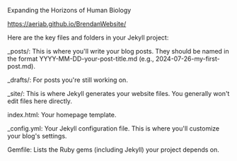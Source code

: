 Expanding the Horizons of Human Biology

https://aeriab.github.io/BrendanWebsite/

Here are the key files and folders in your Jekyll project:

  _posts/: This is where you'll write your blog posts. They should be named in the format YYYY-MM-DD-your-post-title.md (e.g., 2024-07-26-my-first-post.md).
  
  _drafts/: For posts you're still working on.
  
  _site/: This is where Jekyll generates your website files. You generally won't edit files here directly.
  
  index.html: Your homepage template.
  
  _config.yml: Your Jekyll configuration file. This is where you'll customize your blog's settings.
  
  Gemfile: Lists the Ruby gems (including Jekyll) your project depends on.
  
  
